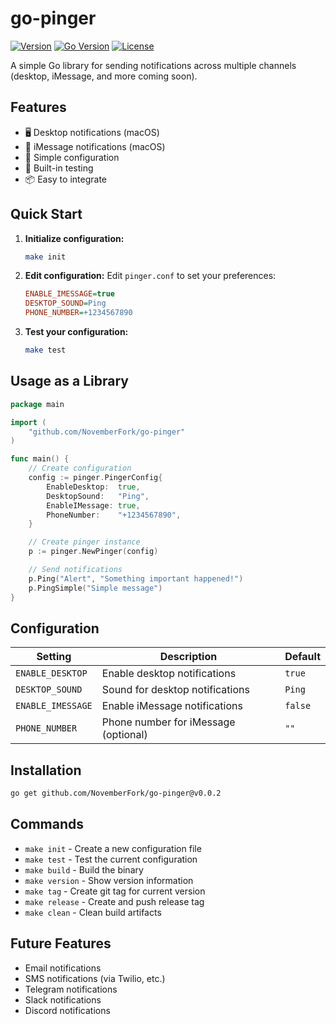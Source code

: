 # go-pinger

[![Version](https://img.shields.io/badge/version-0.0.2-blue.svg)](https://github.com/NovemberFork/go-pinger/releases)
[![Go Version](https://img.shields.io/badge/go-1.21+-blue.svg)](https://golang.org/)
[![License](https://img.shields.io/badge/license-MIT-green.svg)](LICENSE)

A simple Go library for sending notifications across multiple channels (desktop, iMessage, and more coming soon).

## Features

- 🖥️ Desktop notifications (macOS)
- 📱 iMessage notifications (macOS)
- 🔧 Simple configuration
- 🧪 Built-in testing
- 📦 Easy to integrate

## Quick Start

1. **Initialize configuration:**

   ```bash
   make init
   ```

2. **Edit configuration:**
   Edit `pinger.conf` to set your preferences:

   ```ini
   ENABLE_IMESSAGE=true
   DESKTOP_SOUND=Ping
   PHONE_NUMBER=+1234567890
   ```

3. **Test your configuration:**
   ```bash
   make test
   ```

## Usage as a Library

```go
package main

import (
    "github.com/NovemberFork/go-pinger"
)

func main() {
    // Create configuration
    config := pinger.PingerConfig{
        EnableDesktop:  true,
        DesktopSound:   "Ping",
        EnableIMessage: true,
        PhoneNumber:    "+1234567890",
    }

    // Create pinger instance
    p := pinger.NewPinger(config)

    // Send notifications
    p.Ping("Alert", "Something important happened!")
    p.PingSimple("Simple message")
}
```

## Configuration

| Setting           | Description                          | Default |
| ----------------- | ------------------------------------ | ------- |
| `ENABLE_DESKTOP`  | Enable desktop notifications         | `true`  |
| `DESKTOP_SOUND`   | Sound for desktop notifications      | `Ping`  |
| `ENABLE_IMESSAGE` | Enable iMessage notifications        | `false` |
| `PHONE_NUMBER`    | Phone number for iMessage (optional) | `""`    |

## Installation

```bash
go get github.com/NovemberFork/go-pinger@v0.0.2
```

## Commands

- `make init` - Create a new configuration file
- `make test` - Test the current configuration
- `make build` - Build the binary
- `make version` - Show version information
- `make tag` - Create git tag for current version
- `make release` - Create and push release tag
- `make clean` - Clean build artifacts

## Future Features

- Email notifications
- SMS notifications (via Twilio, etc.)
- Telegram notifications
- Slack notifications
- Discord notifications
